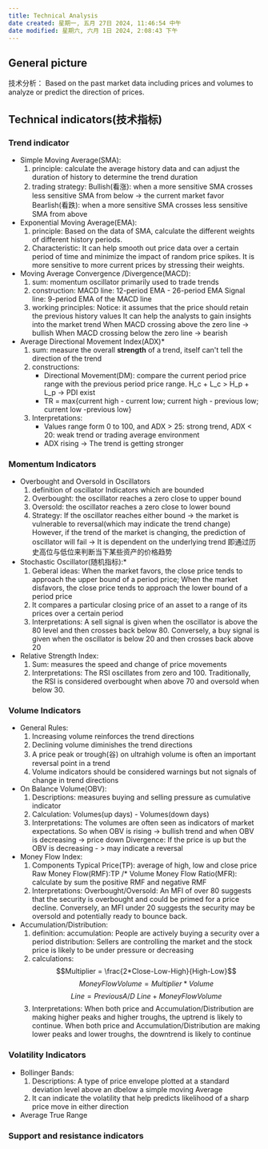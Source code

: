 ```yaml
---
title: Technical Analysis
date created: 星期一, 五月 27日 2024, 11:46:54 中午
date modified: 星期六, 六月 1日 2024, 2:08:43 下午
---
```


## General picture
技术分析：
Based on the past market data including prices and volumes to analyze or predict the direction of prices.

## Technical indicators(技术指标)
### Trend indicator
   - Simple  Moving Average(SMA):
     1. principle:
        calculate the average history data and can adjust the duration of history to determine the trend duration
     2. trading strategy:
        Bullish(看涨): when a more sensitive SMA crosses less sensitive SMA from below -> the current market favor
        Bearlish(看跌): when a more sensitive SMA crosses less sensitive SMA from above
   - Exponential Moving Average(EMA):
     1. principle:
        Based on the data of SMA, calculate the different weights of different history periods. 
     2. Characteristic:
        It can help smooth out price data over a certain period of time and minimize the impact of random price spikes.
        It is more sensitive to more current prices by stressing their weights.
   - Moving Average Convergence /Divergence(MACD):
     1. sum: momentum oscillator primarily used to trade trends
     2. construction:
        MACD line: 12-period EMA - 26-period EMA
        Signal line: 9-period EMA of the MACD line
     3. working principles:
        Notice: it assumes that the price should retain the previous history values
        It can help the analysts to gain insights into the market trend
        When MACD crossing above the zero line -> bullish
        When MACD crossing below the zero line -> bearish 
   - Average Directional Movement Index(ADX)*
     1. sum: measure the overall **strength** of a trend, itself can't tell the direction of the trend
     2. constructions:
        - Directional Movement(DM): compare the current period price range with the previous period price range.
          H_c + L_c > H_p + L_p -> PDI exist
        - TR = max{current high - current low; current high - previous low; current low -previous low}
     3. Interpretations:
        - Values range form 0 to 100, and ADX > 25: strong trend, ADX < 20: weak trend or trading average environment
        - ADX rising -> The trend is getting stronger
     
### Momentum Indicators
- Overbought and Oversold in Oscillators
  1. definition of oscillator
     Indicators which are bounded
  2. Overbought: the oscillator reaches a zero close to upper bound
  3. Oversold: the oscillator reaches a zero close to lower bound
  4. Strategy:
     If the oscillator reaches either bound -> the market is vulnerable to reversal(which may indicate the trend change)
     However, if the trend of the market is changing, the prediction of oscillator will fail -> It is dependent on the underlying trend
     即通过历史高位与低位来判断当下某些资产的价格趋势
- Stochastic Oscillator(随机指标):*
  1. Geberal ideas: When the market favors, the close price tends to approach the upper bound of a period price; When the market disfavors, the close price tends to approach the lower bound of a period price
  2. It compares a particular closing price of an asset to a range of its prices over a certain period
  3. Interpretations:
     A sell signal is given when the oscillator is above the 80 level and then crosses back below 80. Conversely, a buy signal is given when the oscillator is below 20 and then crosses back above 20
- Relative Strength Index:
  1. Sum: measures the speed and change of price movements
  2. Interpretations:
     The RSI oscillates from zero and 100. Traditionally, the RSI is considered overbought when above 70 and oversold when below 30.
### Volume Indicators
- General Rules:
  1. Increasing volume reinforces the trend directions
  2. Declining volume diminishes the trend directions
  3. A price peak or trough(谷) on ultrahigh volume is often an important reversal point in a trend
  4. Volume indicators should be considered warnings but not signals of change in trend directions
- On Balance Volume(OBV):
  1. Descriptions:
     measures buying and selling pressure as cumulative indicator
  2. Calculation:
     Volumes(up days) - Volumes(down days)
  3. Interpretations:
     The volumes are often seen as indicators of market expectations. So when OBV is rising -> bullish trend and when OBV is decreasing -> price down
     Divergence: If the price is up but the OBV is decreasing - > may indicate a reversal 
- Money Flow Index:
  1. Components
     Typical Price(TP): average of high, low and close price
     Raw Money Flow(RMF):TP /* Volume
     Money Flow Ratio(MFR): calculate by sum the positive RMF and negative RMF
  2. Interpretations:
   Overbought/Oversold: An MFI of over 80 suggests that the security is overbought and could be primed for a price decline. Conversely, an MFI under 20 suggests the security may be oversold and potentially ready to bounce back.
- Accumulation/Distribution:
  1. definition:
     accumulation: People are actively buying a security over a period
     distribution: Sellers are controlling the market and the stock price is likely to be under pressure or decreasing
  2. calculations:
     $$Multiplier = \frac{2*Close-Low-High}{High-Low}$$$$Money Flow Volume = Multiplier * Volume$$$$Line = Previous A/D \  Line + MoneyFlowVolume$$
  3. Interpretations: 
     When both price and Accumulation/Distribution are making higher peaks and higher troughs, the uptrend is likely to continue.
     When both price and Accumulation/Distribution are making lower peaks and lower troughs, the downtrend is likely to continue

### Volatility Indicators
- Bollinger Bands:
    1. Descriptions:
       A type of price envelope plotted at a standard deviation level above an dbelow a simple moving Average
	2. It can indicate the volatility that help predicts likelihood of a sharp price move in either direction
- Average True Range

### Support and resistance indicators



























  


